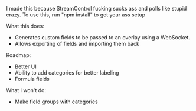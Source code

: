 I made this because StreamControl fucking sucks ass and polls like stupid crazy.
To use this, run "npm install" to get your ass setup

What this does:
- Generates custom fields to be passed to an overlay using a WebSocket.
- Allows exporting of fields and importing them back

Roadmap:
- Better UI
- Ability to add categories for better labeling
- Formula fields

What I won't do:
- Make field groups with categories